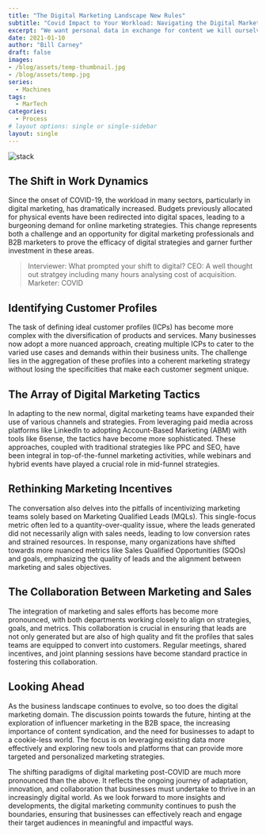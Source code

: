 ```yaml
---
title: "The Digital Marketing Landscape New Rules"
subtitle: "Covid Impact to Your Workload: Navigating the Digital Marketing Landscape"
excerpt: "We want personal data in exchange for content we kill ourselves to create. We also want to establish ourselves as thought leader and have a degree of authority in our space. There has always been a need to balance these objectives while we earn some trust. If prospects don’t trust us, we won’t see results no matter how fine-tuned our strategy. So how far do you go - and how has COVID impacted you?  What are the rules?"
date: 2021-01-10
author: "Bill Carney"
draft: false
images:
- /blog/assets/temp-thumbnail.jpg
- /blog/assets/temp.jpg
series:
  - Machines
tags:
  - MarTech
categories:
  - Process
# layout options: single or single-sidebar
layout: single
---
```

![stack](/blog/assets/temp-thumbnail.jpg)

## The Shift in Work Dynamics
Since the onset of COVID-19, the workload in many sectors, particularly in digital marketing, has dramatically increased. Budgets previously allocated for physical events have been redirected into digital spaces, leading to a burgeoning demand for online marketing strategies. This change represents both a challenge and an opportunity for digital marketing professionals and B2B marketers to prove the efficacy of digital strategies and garner further investment in these areas.

>Interviewer: What prompted your shift to digital?
>CEO: A well thought out stratgey including many hours analysing cost of acquisition.
>Marketer: COVID

## Identifying Customer Profiles
The task of defining ideal customer profiles (ICPs) has become more complex with the diversification of products and services. Many businesses now adopt a more nuanced approach, creating multiple ICPs to cater to the varied use cases and demands within their business units. The challenge lies in the aggregation of these profiles into a coherent marketing strategy without losing the specificities that make each customer segment unique.

## The Array of Digital Marketing Tactics
In adapting to the new normal, digital marketing teams have expanded their use of various channels and strategies. From leveraging paid media across platforms like LinkedIn to adopting Account-Based Marketing (ABM) with tools like 6sense, the tactics have become more sophisticated. These approaches, coupled with traditional strategies like PPC and SEO, have been integral in top-of-the-funnel marketing activities, while webinars and hybrid events have played a crucial role in mid-funnel strategies.

## Rethinking Marketing Incentives
The conversation also delves into the pitfalls of incentivizing marketing teams solely based on Marketing Qualified Leads (MQLs). This single-focus metric often led to a quantity-over-quality issue, where the leads generated did not necessarily align with sales needs, leading to low conversion rates and strained resources. In response, many organizations have shifted towards more nuanced metrics like Sales Qualified Opportunities (SQOs) and goals, emphasizing the quality of leads and the alignment between marketing and sales objectives.

## The Collaboration Between Marketing and Sales
The integration of marketing and sales efforts has become more pronounced, with both departments working closely to align on strategies, goals, and metrics. This collaboration is crucial in ensuring that leads are not only generated but are also of high quality and fit the profiles that sales teams are equipped to convert into customers. Regular meetings, shared incentives, and joint planning sessions have become standard practice in fostering this collaboration.

## Looking Ahead
As the business landscape continues to evolve, so too does the digital marketing domain. The discussion points towards the future, hinting at the exploration of influencer marketing in the B2B space, the increasing importance of content syndication, and the need for businesses to adapt to a cookie-less world. The focus is on leveraging existing data more effectively and exploring new tools and platforms that can provide more targeted and personalized marketing strategies.

The shifting paradigms of digital marketing post-COVID are much more pronounced than the above. It reflects the ongoing journey of adaptation, innovation, and collaboration that businesses must undertake to thrive in an increasingly digital world. As we look forward to more insights and developments, the digital marketing community continues to push the boundaries, ensuring that businesses can effectively reach and engage their target audiences in meaningful and impactful ways.